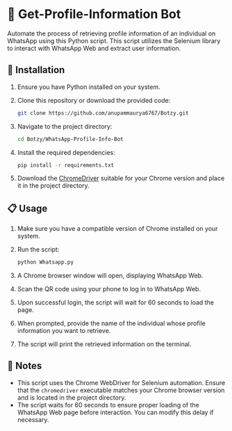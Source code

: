 # 🤖 Get-Profile-Information Bot

Automate the process of retrieving profile information of an individual on WhatsApp using this Python script. This script utilizes the Selenium library to interact with WhatsApp Web and extract user information.

## 🚀 Installation

1. Ensure you have Python installed on your system.
2. Clone this repository or download the provided code:

    ```bash
    git clone https://github.com/anupammaurya6767/Botzy.git
    ```

3. Navigate to the project directory:

    ```bash
    cd Botzy/WhatsApp-Profile-Info-Bot
    ```
4. Install the required dependencies:

    ```bash
    pip install -r requirements.txt
    ```
5. Download the [ChromeDriver](https://chromedriver.chromium.org/downloads) suitable for your Chrome version and place it in the project directory.

## 📋 Usage

1. Make sure you have a compatible version of Chrome installed on your system.
2. Run the script:

    ```bash
    python Whatsapp.py
    ```
3. A Chrome browser window will open, displaying WhatsApp Web.
4. Scan the QR code using your phone to log in to WhatsApp Web.
5. Upon successful login, the script will wait for 60 seconds to load the page.
6. When prompted, provide the name of the individual whose profile information you want to retrieve.
7. The script will print the retrieved information on the terminal.

## 📝 Notes

- This script uses the Chrome WebDriver for Selenium automation. Ensure that the `chromedriver` executable matches your Chrome browser version and is located in the project directory.
- The script waits for 60 seconds to ensure proper loading of the WhatsApp Web page before interaction. You can modify this delay if necessary.
